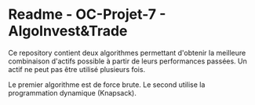 # Readme - OC-Projet-7 - AlgoInvest&Trade

Ce repository contient deux algorithmes permettant d'obtenir la meilleure combinaison
d'actifs possible à partir de leurs performances passées. Un actif ne peut pas être utilisé plusieurs fois. 

Le premier algorithme est de force brute. Le second utilise la programmation dynamique (Knapsack).
